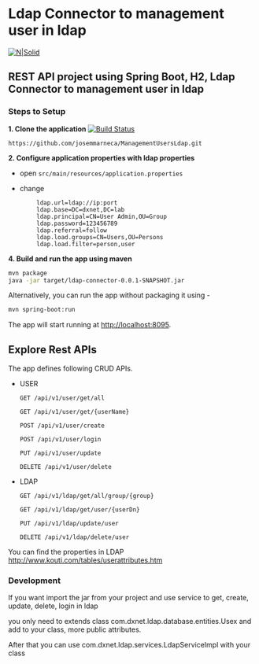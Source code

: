 # Ldap Connector to management user in ldap
[![N|Solid](http://www.dxnet.io/dxnet-logo.png)](https://dxnet.io)

## REST API project using Spring Boot, H2, Ldap Connector to management user in ldap

###  Steps to Setup
**1. Clone the application**
[![Build Status](https://travis-ci.org/joemccann/dillinger.svg?branch=master)](https://github.com/josemmarneca/ManagementUsersLdap.git)
```
https://github.com/josemmarneca/ManagementUsersLdap.git
```
**2. Configure application properties with ldap properties**

+ open `src/main/resources/application.properties`

+ change 
```  
        ldap.url=ldap://ip:port
        ldap.base=DC=dxnet,DC=lab
        ldap.principal=CN=User Admin,OU=Group
        ldap.password=123456789
        ldap.referral=follow
        ldap.load.groups=CN=Users,OU=Persons
        ldap.load.filter=person,user
```

**4. Build and run the app using maven**

```bash
mvn package
java -jar target/ldap-connector-0.0.1-SNAPSHOT.jar
```

Alternatively, you can run the app without packaging it using -

```bash
mvn spring-boot:run
```

The app will start running at <http://localhost:8095>.
## Explore Rest APIs

The app defines following CRUD APIs. 
 + USER 
    ```
    GET /api/v1/user/get/all
    
    GET /api/v1/user/get/{userName}
    
    POST /api/v1/user/create
    
    POST /api/v1/user/login
    
    PUT /api/v1/user/update
    
    DELETE /api/v1/user/delete
    ```

 + LDAP 
    ```
    GET /api/v1/ldap/get/all/group/{group}
    
    GET /api/v1/ldap/get/user/{userDn}
    
    PUT /api/v1/ldap/update/user
    
    DELETE /api/v1/ldap/delete/user

    ```
    

You can find the properties in LDAP
http://www.kouti.com/tables/userattributes.htm




 


### Development

If you want import the jar from your project and use service to get, create, update, delete, login in ldap

you only need to extends class com.dxnet.ldap.database.entities.Usex and add to your class, more public attributes.

After that you can use com.dxnet.ldap.services.LdapServiceImpl with your class

 
